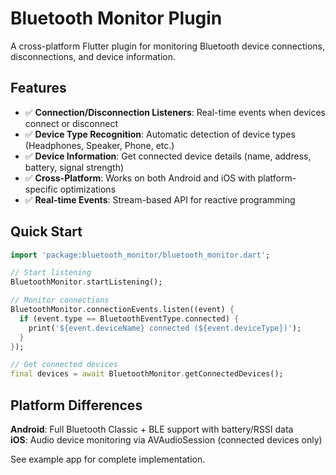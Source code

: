 # Bluetooth Monitor Plugin

A cross-platform Flutter plugin for monitoring Bluetooth device connections, disconnections, and device information.

## Features

- ✅ **Connection/Disconnection Listeners**: Real-time events when devices connect or disconnect
- ✅ **Device Type Recognition**: Automatic detection of device types (Headphones, Speaker, Phone, etc.)
- ✅ **Device Information**: Get connected device details (name, address, battery, signal strength)
- ✅ **Cross-Platform**: Works on both Android and iOS with platform-specific optimizations
- ✅ **Real-time Events**: Stream-based API for reactive programming

## Quick Start

```dart
import 'package:bluetooth_monitor/bluetooth_monitor.dart';

// Start listening
BluetoothMonitor.startListening();

// Monitor connections
BluetoothMonitor.connectionEvents.listen((event) {
  if (event.type == BluetoothEventType.connected) {
    print('${event.deviceName} connected (${event.deviceType})');
  }
});

// Get connected devices
final devices = await BluetoothMonitor.getConnectedDevices();
```

## Platform Differences

**Android**: Full Bluetooth Classic + BLE support with battery/RSSI data  
**iOS**: Audio device monitoring via AVAudioSession (connected devices only)

See example app for complete implementation.

